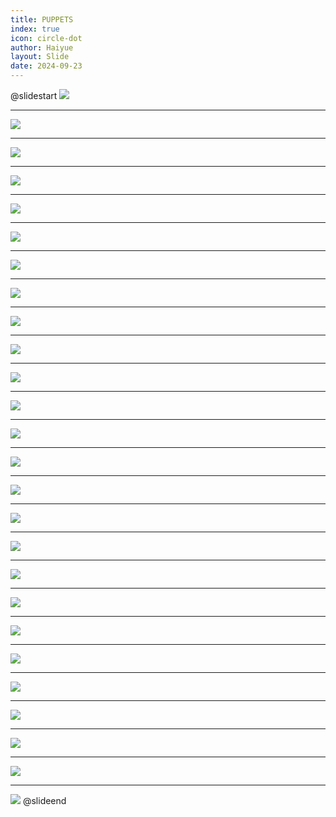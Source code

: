 ```yaml
---
title: PUPPETS
index: true
icon: circle-dot
author: Haiyue
layout: Slide
date: 2024-09-23
---
```

 
@slidestart
![](/reading/english/Level-N/PUPPETS/001.webp)

---

![](/reading/english/Level-N/PUPPETS/002.webp)

---

![](/reading/english/Level-N/PUPPETS/003.webp)

---

![](/reading/english/Level-N/PUPPETS/004.webp)

---

![](/reading/english/Level-N/PUPPETS/005.webp)

---

![](/reading/english/Level-N/PUPPETS/006.webp)

---

![](/reading/english/Level-N/PUPPETS/007.webp)

---

![](/reading/english/Level-N/PUPPETS/008.webp)

---

![](/reading/english/Level-N/PUPPETS/009.webp)

---

![](/reading/english/Level-N/PUPPETS/010.webp)

---

![](/reading/english/Level-N/PUPPETS/011.webp)

---

![](/reading/english/Level-N/PUPPETS/012.webp)

---

![](/reading/english/Level-N/PUPPETS/013.webp)

---

![](/reading/english/Level-N/PUPPETS/014.webp)

---

![](/reading/english/Level-N/PUPPETS/015.webp)

---

![](/reading/english/Level-N/PUPPETS/016.webp)

---

![](/reading/english/Level-N/PUPPETS/017.webp)

---

![](/reading/english/Level-N/PUPPETS/018.webp)

---

![](/reading/english/Level-N/PUPPETS/019.webp)

---

![](/reading/english/Level-N/PUPPETS/020.webp)

---

![](/reading/english/Level-N/PUPPETS/021.webp)

---

![](/reading/english/Level-N/PUPPETS/022.webp)

---

![](/reading/english/Level-N/PUPPETS/023.webp)

---

![](/reading/english/Level-N/PUPPETS/024.webp)

---

![](/reading/english/Level-N/PUPPETS/025.webp)

---

![](/reading/english/Level-N/PUPPETS/026.webp)
@slideend